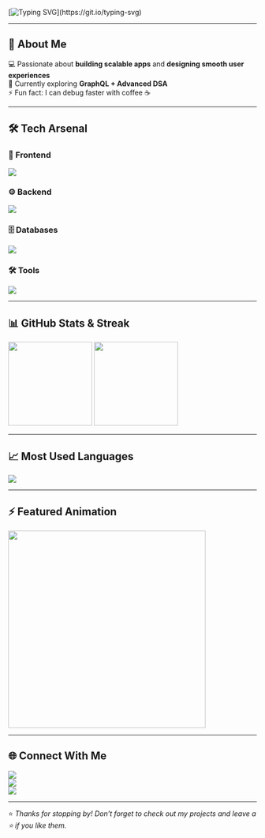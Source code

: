 <!-- Typing Animation -->
[![Typing SVG](https://readme-typing-svg.herokuapp.com?size=24&duration=4000&color=FF6B6B&vCenter=true&width=600&lines=Hi+%F0%9F%91%8B+I'm+Nihal;Full-Stack+Developer;Open+Source+Contributor;Always+Learning+New+Tech!)](https://git.io/typing-svg)

---

## 🚀 About Me
💻 Passionate about **building scalable apps** and **designing smooth user experiences**  
🎯 Currently exploring **GraphQL + Advanced DSA**  
⚡ Fun fact: I can debug faster with coffee ☕  

---

## 🛠️ Tech Arsenal

### 🎨 Frontend
<img src="https://skillicons.dev/icons?i=html,css,js,react,redux,bootstrap,tailwind" />

### ⚙️ Backend
<img src="https://skillicons.dev/icons?i=python,django,nodejs,dotnet" />

### 🗄️ Databases
<img src="https://skillicons.dev/icons?i=mysql,mongodb" />

### 🛠️ Tools
<img src="https://skillicons.dev/icons?i=git,github,vscode" />

---

## 📊 GitHub Stats & Streak

<img src="https://github-readme-stats.vercel.app/api?username=YOURUSERNAME&show_icons=true&theme=radical&count_private=true" height="170" />  
<img src="https://github-readme-streak-stats.herokuapp.com/?user=YOURUSERNAME&theme=radical" height="170" />

---

## 📈 Most Used Languages
<img src="https://github-readme-stats.vercel.app/api/top-langs/?username=YOURUSERNAME&layout=compact&theme=radical" />

---

## ⚡ Featured Animation
<img src="https://media.giphy.com/media/qgQUggAC3Pfv687qPC/giphy.gif" width="400" />

---

## 🌐 Connect With Me
<a href="https://linkedin.com/in/yourlinkedin"><img src="https://img.shields.io/badge/LinkedIn-blue?logo=linkedin&logoColor=white" /></a>  
<a href="mailto:youremail@example.com"><img src="https://img.shields.io/badge/Email-D14836?logo=gmail&logoColor=white" /></a>  
<a href="https://yourportfolio.com"><img src="https://img.shields.io/badge/Portfolio-000000?logo=vercel&logoColor=white" /></a>  

---

⭐ *Thanks for stopping by! Don’t forget to check out my projects and leave a ⭐ if you like them.*
